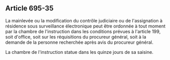 Article 695-35
----
La mainlevée ou la modification du contrôle judiciaire ou de l'assignation à
résidence sous surveillance électronique peut être ordonnée à tout moment par la
chambre de l'instruction dans les conditions prévues à l'article 199, soit
d'office, soit sur les réquisitions du procureur général, soit à la demande de
la personne recherchée après avis du procureur général.

La chambre de l'instruction statue dans les quinze jours de sa saisine.
